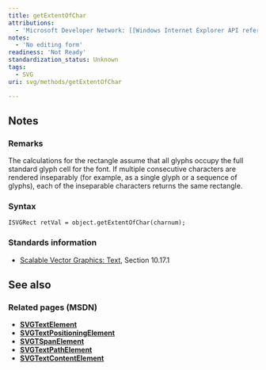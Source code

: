```yaml
---
title: getExtentOfChar
attributions:
  - 'Microsoft Developer Network: [[Windows Internet Explorer API reference](http://msdn.microsoft.com/en-us/library/ie/hh828809%28v=vs.85%29.aspx) Article]'
notes:
  - 'No editing form'
readiness: 'Not Ready'
standardization_status: Unknown
tags:
  - SVG
uri: svg/methods/getExtentOfChar

---
```

## <span>Notes</span>

### <span>Remarks</span>

The calculations for the rectangle assume that all glyphs occupy the full standard glyph cell for the font. If multiple consecutive characters are rendered inseparably (for example, as a single glyph or a sequence of glyphs), each of the inseparable characters returns the same rectangle.

### <span>Syntax</span>

    ISVGRect retVal = object.getExtentOfChar(charnum);

### <span>Standards information</span>

-   [Scalable Vector Graphics: Text](http://go.microsoft.com/fwlink/p/?linkid=199818), Section 10.17.1

## <span>See also</span>

### <span>Related pages (MSDN)</span>

-   [**SVGTextElement**](/svg/elements/text)
-   [**SVGTextPositioningElement**](/svg/elements/textPositioning)
-   [**SVGTSpanElement**](/svg/elements/tspan)
-   [**SVGTextPathElement**](/svg/elements/textPath)
-   [**SVGTextContentElement**](/svg/elements/etextContent)
